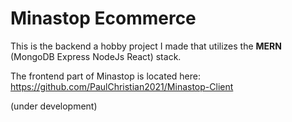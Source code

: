 # Minastop Ecommerce


This is the backend a hobby project I made that utilizes the **MERN** (MongoDB Express NodeJs React) stack.

The frontend part of Minastop is located here: https://github.com/PaulChristian2021/Minastop-Client


(under development)

